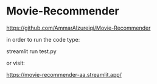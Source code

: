 # Movie-Recommender

https://github.com/AmmarAlzureiqi/Movie-Recommender

in order to run the code type:

streamlit run test.py

or visit:

https://movie-recommender-aa.streamlit.app/ 


